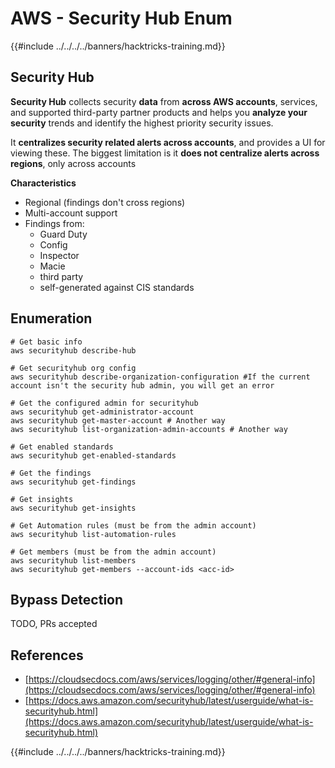# AWS - Security Hub Enum

{{#include ../../../../banners/hacktricks-training.md}}

## Security Hub

**Security Hub** collects security **data** from **across AWS accounts**, services, and supported third-party partner products and helps you **analyze your security** trends and identify the highest priority security issues.

It **centralizes security related alerts across accounts**, and provides a UI for viewing these. The biggest limitation is it **does not centralize alerts across regions**, only across accounts

**Characteristics**

- Regional (findings don't cross regions)
- Multi-account support
- Findings from:
  - Guard Duty
  - Config
  - Inspector
  - Macie
  - third party
  - self-generated against CIS standards

## Enumeration

```
# Get basic info
aws securityhub describe-hub

# Get securityhub org config
aws securityhub describe-organization-configuration #If the current account isn't the security hub admin, you will get an error

# Get the configured admin for securityhub
aws securityhub get-administrator-account
aws securityhub get-master-account # Another way
aws securityhub list-organization-admin-accounts # Another way

# Get enabled standards
aws securityhub get-enabled-standards

# Get the findings
aws securityhub get-findings

# Get insights
aws securityhub get-insights

# Get Automation rules (must be from the admin account)
aws securityhub list-automation-rules

# Get members (must be from the admin account)
aws securityhub list-members
aws securityhub get-members --account-ids <acc-id>
```

## Bypass Detection

TODO, PRs accepted

## References

- [https://cloudsecdocs.com/aws/services/logging/other/#general-info](https://cloudsecdocs.com/aws/services/logging/other/#general-info)
- [https://docs.aws.amazon.com/securityhub/latest/userguide/what-is-securityhub.html](https://docs.aws.amazon.com/securityhub/latest/userguide/what-is-securityhub.html)

{{#include ../../../../banners/hacktricks-training.md}}





